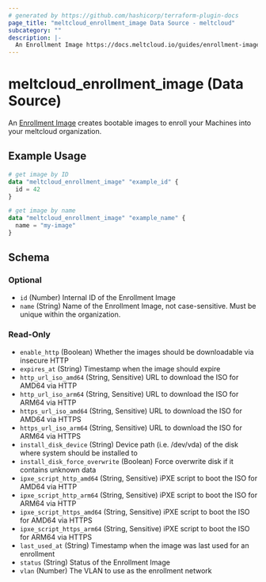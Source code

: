 ```yaml
---
# generated by https://github.com/hashicorp/terraform-plugin-docs
page_title: "meltcloud_enrollment_image Data Source - meltcloud"
subcategory: ""
description: |-
  An Enrollment Image https://docs.meltcloud.io/guides/enrollment-images.html creates bootable images to enroll your Machines into your meltcloud organization.
---
```


# meltcloud_enrollment_image (Data Source)

An [Enrollment Image](https://docs.meltcloud.io/guides/enrollment-images.html) creates bootable images to enroll your Machines into your meltcloud organization.

## Example Usage

```terraform
# get image by ID
data "meltcloud_enrollment_image" "example_id" {
  id = 42
}

# get image by name
data "meltcloud_enrollment_image" "example_name" {
  name = "my-image"
}
```

<!-- schema generated by tfplugindocs -->
## Schema

### Optional

- `id` (Number) Internal ID of the Enrollment Image
- `name` (String) Name of the Enrollment Image, not case-sensitive. Must be unique within the organization.

### Read-Only

- `enable_http` (Boolean) Whether the images should be downloadable via insecure HTTP
- `expires_at` (String) Timestamp when the image should expire
- `http_url_iso_amd64` (String, Sensitive) URL to download the ISO for AMD64 via HTTP
- `http_url_iso_arm64` (String, Sensitive) URL to download the ISO for ARM64 via HTTP
- `https_url_iso_amd64` (String, Sensitive) URL to download the ISO for AMD64 via HTTPS
- `https_url_iso_arm64` (String, Sensitive) URL to download the ISO for ARM64 via HTTPS
- `install_disk_device` (String) Device path (i.e. /dev/vda) of the disk where system should be installed to
- `install_disk_force_overwrite` (Boolean) Force overwrite disk if it contains unknown data
- `ipxe_script_http_amd64` (String, Sensitive) iPXE script to boot the ISO for AMD64 via HTTP
- `ipxe_script_http_arm64` (String, Sensitive) iPXE script to boot the ISO for ARM64 via HTTP
- `ipxe_script_https_amd64` (String, Sensitive) iPXE script to boot the ISO for AMD64 via HTTPS
- `ipxe_script_https_arm64` (String, Sensitive) iPXE script to boot the ISO for ARM64 via HTTPS
- `last_used_at` (String) Timestamp when the image was last used for an enrollment
- `status` (String) Status of the Enrollment Image
- `vlan` (Number) The VLAN to use as the enrollment network
